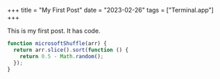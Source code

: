 +++
title = "My First Post"
date = "2023-02-26"
tags = ["Terminal.app"]
+++

This is my first post. It has code.

<!--more-->

```js
function microsoftShuffle(arr) {
  return arr.slice().sort(function () {
    return 0.5 - Math.random();
  });
}
```
